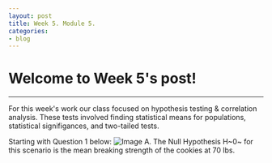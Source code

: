 ```yaml
---
layout: post
title: Week 5. Module 5.
categories:
- blog
---
```


# Welcome to Week 5's post!

---
For this week's work our class focused on hypothesis testing & correlation analysis.
These tests involved finding statistical means for populations, statistical signifigances, and two-tailed tests.

Starting with Question 1 below:
![Image](https://raw.githubusercontent.com/ScottAustinYoung/scottaustinyoung.github.io/refs/heads/master/assets/question1.png)
A. The Null Hypothesis H~0~ for this scenario is the mean breaking strength of the cookies at 70 lbs.
